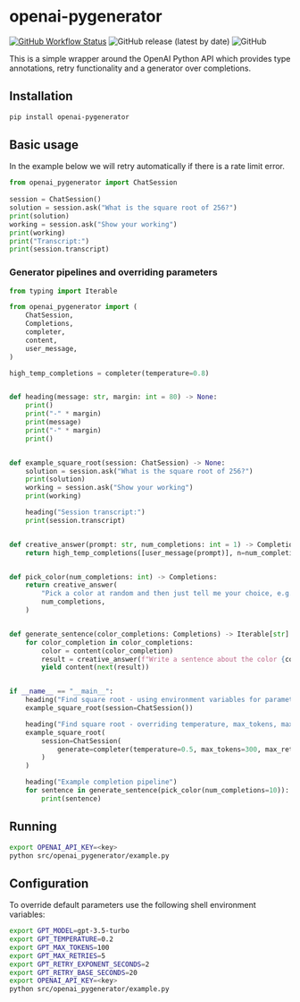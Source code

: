 # openai-pygenerator

[![GitHub Workflow Status](https://github.com/phelps-sg/openai-pygenerator/actions/workflows/python-package.yml/badge.svg)](https://github.com/phelps-sg/openai-generator/actions/workflows/continouos-integration.yml)
![GitHub release (latest by date)](https://img.shields.io/github/v/release/phelps-sg/openai-pygenerator)
![GitHub](https://img.shields.io/github/license/phelps-sg/openai-pygenerator?color=blue)

This is a simple wrapper around the OpenAI Python API which provides
type annotations, retry functionality and a generator over completions.

## Installation

~~~bash
pip install openai-pygenerator
~~~

## Basic usage

In the example below we will retry automatically if there is a rate limit error.

~~~python
from openai_pygenerator import ChatSession
 
session = ChatSession()
solution = session.ask("What is the square root of 256?")
print(solution)
working = session.ask("Show your working")
print(working)
print("Transcript:")
print(session.transcript)
~~~

### Generator pipelines and overriding parameters

~~~python
from typing import Iterable

from openai_pygenerator import (
    ChatSession,
    Completions,
    completer,
    content,
    user_message,
)

high_temp_completions = completer(temperature=0.8)


def heading(message: str, margin: int = 80) -> None:
    print()
    print("-" * margin)
    print(message)
    print("-" * margin)
    print()


def example_square_root(session: ChatSession) -> None:
    solution = session.ask("What is the square root of 256?")
    print(solution)
    working = session.ask("Show your working")
    print(working)

    heading("Session transcript:")
    print(session.transcript)


def creative_answer(prompt: str, num_completions: int = 1) -> Completions:
    return high_temp_completions([user_message(prompt)], n=num_completions)


def pick_color(num_completions: int) -> Completions:
    return creative_answer(
        "Pick a color at random and then just tell me your choice, e.g. 'red'",
        num_completions,
    )


def generate_sentence(color_completions: Completions) -> Iterable[str]:
    for color_completion in color_completions:
        color = content(color_completion)
        result = creative_answer(f"Write a sentence about the color {color}.")
        yield content(next(result))


if __name__ == "__main__":
    heading("Find square root - using environment variables for parameters")
    example_square_root(session=ChatSession())

    heading("Find square root - overriding temperature, max_tokens, max_retries")
    example_square_root(
        session=ChatSession(
            generate=completer(temperature=0.5, max_tokens=300, max_retries=5)
        )
    )

    heading("Example completion pipeline")
    for sentence in generate_sentence(pick_color(num_completions=10)):
        print(sentence)
~~~

## Running 

~~~bash
export OPENAI_API_KEY=<key>
python src/openai_pygenerator/example.py
~~~

## Configuration

To override default parameters use the following shell environment variables:

~~~bash
export GPT_MODEL=gpt-3.5-turbo
export GPT_TEMPERATURE=0.2
export GPT_MAX_TOKENS=100
export GPT_MAX_RETRIES=5
export GPT_RETRY_EXPONENT_SECONDS=2
export GPT_RETRY_BASE_SECONDS=20
export OPENAI_API_KEY=<key>
python src/openai_pygenerator/example.py
~~~
